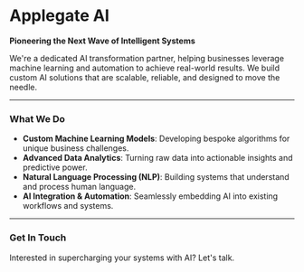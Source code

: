 # Applegate AI 

**Pioneering the Next Wave of Intelligent Systems**

We're a dedicated AI transformation partner, helping businesses leverage machine learning and automation to achieve real-world results. We build custom AI solutions that are scalable, reliable, and designed to move the needle.

---

### What We Do

-   **Custom Machine Learning Models**: Developing bespoke algorithms for unique business challenges.
-   **Advanced Data Analytics**: Turning raw data into actionable insights and predictive power.
-   **Natural Language Processing (NLP)**: Building systems that understand and process human language.
-   **AI Integration & Automation**: Seamlessly embedding AI into existing workflows and systems.

---

### Get In Touch

Interested in supercharging your systems with AI? Let's talk.

